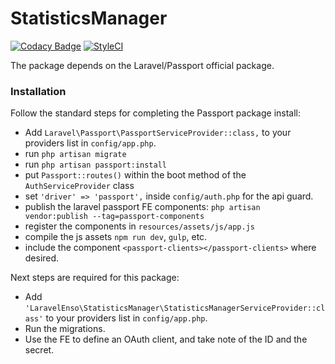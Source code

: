 # StatisticsManager

[![Codacy Badge](https://api.codacy.com/project/badge/Grade/16b923e371364c2da8655c84a0455007)](https://www.codacy.com/app/laravel-enso/StatisticsManager?utm_source=github.com&utm_medium=referral&utm_content=laravel-enso/StatisticsManager&utm_campaign=badger)
[![StyleCI](https://styleci.io/repos/94111370/shield?branch=master)](https://styleci.io/repos/94111370)

The package depends on the Laravel/Passport official package.

### Installation

Follow the standard steps for completing the Passport package install:
* Add `Laravel\Passport\PassportServiceProvider::class,` to your providers list in `config/app.php`.
* run `php artisan migrate`
* run `php artisan passport:install`
* put  `Passport::routes()` within the boot method of the `AuthServiceProvider` class
* set `'driver' => 'passport',` inside `config/auth.php` for the api guard.
* publish the laravel passport FE components: `php artisan vendor:publish --tag=passport-components`
* register the components in `resources/assets/js/app.js`
* compile the js assets `npm run dev`, `gulp`, etc.
* include the component `<passport-clients></passport-clients>` where desired.

Next steps are required for this package:

* Add `'LaravelEnso\StatisticsManager\StatisticsManagerServiceProvider::class'` to your providers list in `config/app.php`.
* Run the migrations. 
* Use the FE to define an OAuth client, and take note of the ID and the secret.